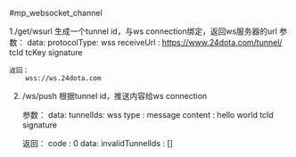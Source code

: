 #mp_websocket_channel


1./get/wsurl 生成一个tunnel id，与ws connection绑定，返回ws服务器的url
    参数：
        data:
            protocolType: wss
            receiveUrl : https://www.24dota.com/tunnel/
        tcId
        tcKey
        signature

    返回：
        wss://ws.24dota.com


2. /ws/push 根据tunnel id，推送内容给ws connection

    参数：
        data:
            tunnelIds: wss
            type : message
            content : hello world
        tcId
        signature

    返回：
        code : 0
        data:
            invalidTunnelIds : []

